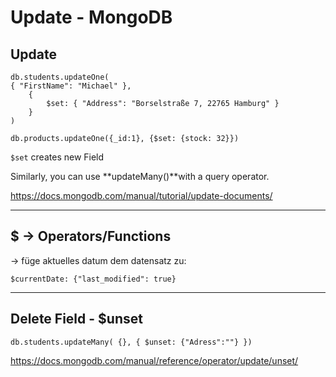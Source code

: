 # Update - MongoDB

## Update

```
db.students.updateOne(
{ "FirstName": "Michael" }, 
	{
		$set: { "Address": "Borselstraße 7, 22765 Hamburg" } 
	}
)
```

```
db.products.updateOne({_id:1}, {$set: {stock: 32}})
```

`$set` creates new Field



Similarly, you can use **updateMany()**with a query operator.

https://docs.mongodb.com/manual/tutorial/update-documents/

------

## $ -> Operators/Functions

-> füge aktuelles datum dem datensatz zu:

```
$currentDate: {"last_modified": true}
```

------

## Delete Field - $unset

```
db.students.updateMany( {}, { $unset: {"Adress":""} })
```

https://docs.mongodb.com/manual/reference/operator/update/unset/

